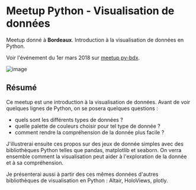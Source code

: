 # Meetup Python - Visualisation de données

Meetup donné à **Bordeaux**. Introduction à la visualisation de données en Python.

Voir l'événement du 1er mars 2018 sur [meetup py-bdx](https://www.meetup.com/py-bdx/events/247587158/).

![image](./meetup-picturs.png)


## Résumé

Ce meetup est une introduction à la visualisation de données. Avant de voir quelques
lignes de Python, on se posera quelques questions :

* quels sont les différents types de données ?
* quelle palette de couleurs choisir pour tel type de donnée ?
* comment rendre la compréhension de la donnée plus facile ?

J'illustrerai ensuite ces propos sur des jeux de donnée simples avec des
bibliothèques Python telles que pandas, matplotlib et seaborn. On verra ensemble
comment la visualisation peut aider à l'exploration de la donnée et à sa
compréhension.

Je présenterai aussi à partir des ces mêmes données d'autres bibliothèques de
visualisation en Python : Altair, HoloViews, plotly.

